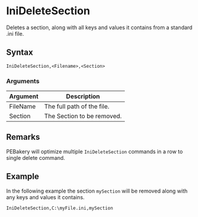 # IniDeleteSection

Deletes a section, along with all keys and values it contains from a standard .ini file.

## Syntax

```pebakery
IniDeleteSection,<Filename>,<Section>
```

### Arguments

| Argument | Description |
| --- | --- |
| FileName | The full path of the file. |
| Section | The Section to be removed. |

## Remarks

PEBakery will optimize multiple `IniDeleteSection` commands in a row to single delete command.

## Example

In the following example the section `mySection` will be removed along with any keys and values it contains.

```pebakery
IniDeleteSection,C:\myFile.ini,mySection
```
